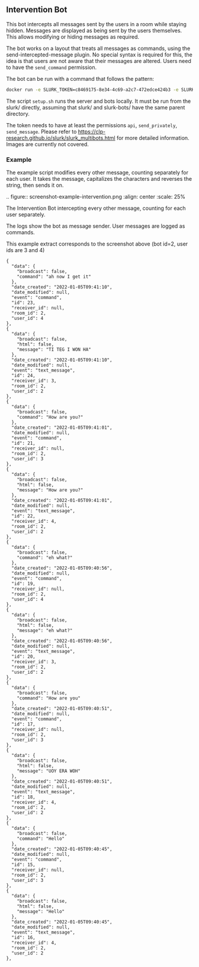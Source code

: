 ## Intervention Bot

This bot intercepts all messages sent by the users in a room while staying hidden. Messages are displayed as being sent by the users themselves. This allows modifying or hiding messages as required.

The bot works on a layout that treats all messages as commands, using the send-intercepted-message plugin. No special syntax is required for this, the idea is that users are not aware that their messages are altered. Users need to have the `send_command` permission.

The bot can be run with a command that follows the pattern:
```bash
docker run -e SLURK_TOKEN=c8469175-8e34-4c69-a2c7-472edce424b3 -e SLURK_USER=1 -e SLURK_PORT=5000 -e TASK_ID=1 --net="host" slurk/intervention-bot
```

The script `setup.sh` runs the server and bots locally. It must be run from the slurk/ directly, assuming that slurk/ and slurk-bots/ have the same parent directory.

The token needs to have at least the permissions `api`, `send_privately`, `send_message`. Please refer to <https://clp-research.github.io/slurk/slurk_multibots.html> for more detailed information. Images are currently not covered.

### Example

The example script modifies every other message, counting separately for each user. It takes the message, capitalizes the characters and reverses the string, then sends it on.

.. figure:: screenshot-example-intervention.png
   :align: center
   :scale: 25%

   The Intervention Bot intercepting every other message, counting for each user separately.

The logs show the bot as message sender. User messages are logged as commands.

This example extract corresponds to the screenshot above (bot id=2, user ids are 3 and 4)

```
{
  "data": {
    "broadcast": false,
    "command": "ah now I get it"
  },
  "date_created": "2022-01-05T09:41:10",
  "date_modified": null,
  "event": "command",
  "id": 23,
  "receiver_id": null,
  "room_id": 2,
  "user_id": 4
},
{
  "data": {
    "broadcast": false,
    "html": false,
    "message": "TI TEG I WON HA"
  },
  "date_created": "2022-01-05T09:41:10",
  "date_modified": null,
  "event": "text_message",
  "id": 24,
  "receiver_id": 3,
  "room_id": 2,
  "user_id": 2
},
{
  "data": {
    "broadcast": false,
    "command": "How are you?"
  },
  "date_created": "2022-01-05T09:41:01",
  "date_modified": null,
  "event": "command",
  "id": 21,
  "receiver_id": null,
  "room_id": 2,
  "user_id": 3
},
{
  "data": {
    "broadcast": false,
    "html": false,
    "message": "How are you?"
  },
  "date_created": "2022-01-05T09:41:01",
  "date_modified": null,
  "event": "text_message",
  "id": 22,
  "receiver_id": 4,
  "room_id": 2,
  "user_id": 2
},
{
  "data": {
    "broadcast": false,
    "command": "eh what?"
  },
  "date_created": "2022-01-05T09:40:56",
  "date_modified": null,
  "event": "command",
  "id": 19,
  "receiver_id": null,
  "room_id": 2,
  "user_id": 4
},
{
  "data": {
    "broadcast": false,
    "html": false,
    "message": "eh what?"
  },
  "date_created": "2022-01-05T09:40:56",
  "date_modified": null,
  "event": "text_message",
  "id": 20,
  "receiver_id": 3,
  "room_id": 2,
  "user_id": 2
},
{
  "data": {
    "broadcast": false,
    "command": "How are you"
  },
  "date_created": "2022-01-05T09:40:51",
  "date_modified": null,
  "event": "command",
  "id": 17,
  "receiver_id": null,
  "room_id": 2,
  "user_id": 3
},
{
  "data": {
    "broadcast": false,
    "html": false,
    "message": "UOY ERA WOH"
  },
  "date_created": "2022-01-05T09:40:51",
  "date_modified": null,
  "event": "text_message",
  "id": 18,
  "receiver_id": 4,
  "room_id": 2,
  "user_id": 2
},
{
  "data": {
    "broadcast": false,
    "command": "Hello"
  },
  "date_created": "2022-01-05T09:40:45",
  "date_modified": null,
  "event": "command",
  "id": 15,
  "receiver_id": null,
  "room_id": 2,
  "user_id": 3
},
{
  "data": {
    "broadcast": false,
    "html": false,
    "message": "Hello"
  },
  "date_created": "2022-01-05T09:40:45",
  "date_modified": null,
  "event": "text_message",
  "id": 16,
  "receiver_id": 4,
  "room_id": 2,
  "user_id": 2
},
```
